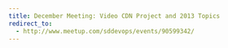 ```yaml
---
title: December Meeting: Video CDN Project and 2013 Topics
redirect_to:
  - http://www.meetup.com/sddevops/events/90599342/
---
```


